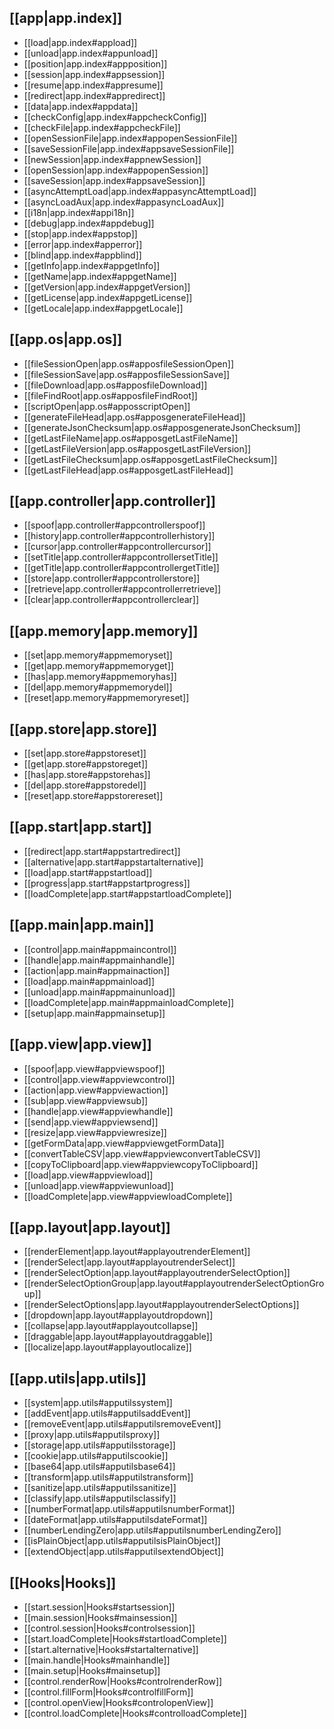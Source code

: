 

## [[app|app.index]]
- [[load|app.index#appload]]
- [[unload|app.index#appunload]]
- [[position|app.index#appposition]]
- [[session|app.index#appsession]]
- [[resume|app.index#appresume]]
- [[redirect|app.index#appredirect]]
- [[data|app.index#appdata]]
- [[checkConfig|app.index#appcheckConfig]]
- [[checkFile|app.index#appcheckFile]]
- [[openSessionFile|app.index#appopenSessionFile]]
- [[saveSessionFile|app.index#appsaveSessionFile]]
- [[newSession|app.index#appnewSession]]
- [[openSession|app.index#appopenSession]]
- [[saveSession|app.index#appsaveSession]]
- [[asyncAttemptLoad|app.index#appasyncAttemptLoad]]
- [[asyncLoadAux|app.index#appasyncLoadAux]]
- [[i18n|app.index#appi18n]]
- [[debug|app.index#appdebug]]
- [[stop|app.index#appstop]]
- [[error|app.index#apperror]]
- [[blind|app.index#appblind]]
- [[getInfo|app.index#appgetInfo]]
- [[getName|app.index#appgetName]]
- [[getVersion|app.index#appgetVersion]]
- [[getLicense|app.index#appgetLicense]]
- [[getLocale|app.index#appgetLocale]]

## [[app.os|app.os]]
- [[fileSessionOpen|app.os#apposfileSessionOpen]]
- [[fileSessionSave|app.os#apposfileSessionSave]]
- [[fileDownload|app.os#apposfileDownload]]
- [[fileFindRoot|app.os#apposfileFindRoot]]
- [[scriptOpen|app.os#apposscriptOpen]]
- [[generateFileHead|app.os#apposgenerateFileHead]]
- [[generateJsonChecksum|app.os#apposgenerateJsonChecksum]]
- [[getLastFileName|app.os#apposgetLastFileName]]
- [[getLastFileVersion|app.os#apposgetLastFileVersion]]
- [[getLastFileChecksum|app.os#apposgetLastFileChecksum]]
- [[getLastFileHead|app.os#apposgetLastFileHead]]

## [[app.controller|app.controller]]
- [[spoof|app.controller#appcontrollerspoof]]
- [[history|app.controller#appcontrollerhistory]]
- [[cursor|app.controller#appcontrollercursor]]
- [[setTitle|app.controller#appcontrollersetTitle]]
- [[getTitle|app.controller#appcontrollergetTitle]]
- [[store|app.controller#appcontrollerstore]]
- [[retrieve|app.controller#appcontrollerretrieve]]
- [[clear|app.controller#appcontrollerclear]]

## [[app.memory|app.memory]]
- [[set|app.memory#appmemoryset]]
- [[get|app.memory#appmemoryget]]
- [[has|app.memory#appmemoryhas]]
- [[del|app.memory#appmemorydel]]
- [[reset|app.memory#appmemoryreset]]

## [[app.store|app.store]]
- [[set|app.store#appstoreset]]
- [[get|app.store#appstoreget]]
- [[has|app.store#appstorehas]]
- [[del|app.store#appstoredel]]
- [[reset|app.store#appstorereset]]

## [[app.start|app.start]]
- [[redirect|app.start#appstartredirect]]
- [[alternative|app.start#appstartalternative]]
- [[load|app.start#appstartload]]
- [[progress|app.start#appstartprogress]]
- [[loadComplete|app.start#appstartloadComplete]]

## [[app.main|app.main]]
- [[control|app.main#appmaincontrol]]
- [[handle|app.main#appmainhandle]]
- [[action|app.main#appmainaction]]
- [[load|app.main#appmainload]]
- [[unload|app.main#appmainunload]]
- [[loadComplete|app.main#appmainloadComplete]]
- [[setup|app.main#appmainsetup]]

## [[app.view|app.view]]
- [[spoof|app.view#appviewspoof]]
- [[control|app.view#appviewcontrol]]
- [[action|app.view#appviewaction]]
- [[sub|app.view#appviewsub]]
- [[handle|app.view#appviewhandle]]
- [[send|app.view#appviewsend]]
- [[resize|app.view#appviewresize]]
- [[getFormData|app.view#appviewgetFormData]]
- [[convertTableCSV|app.view#appviewconvertTableCSV]]
- [[copyToClipboard|app.view#appviewcopyToClipboard]]
- [[load|app.view#appviewload]]
- [[unload|app.view#appviewunload]]
- [[loadComplete|app.view#appviewloadComplete]]

## [[app.layout|app.layout]]
- [[renderElement|app.layout#applayoutrenderElement]]
- [[renderSelect|app.layout#applayoutrenderSelect]]
- [[renderSelectOption|app.layout#applayoutrenderSelectOption]]
- [[renderSelectOptionGroup|app.layout#applayoutrenderSelectOptionGroup]]
- [[renderSelectOptions|app.layout#applayoutrenderSelectOptions]]
- [[dropdown|app.layout#applayoutdropdown]]
- [[collapse|app.layout#applayoutcollapse]]
- [[draggable|app.layout#applayoutdraggable]]
- [[localize|app.layout#applayoutlocalize]]

## [[app.utils|app.utils]]
- [[system|app.utils#apputilssystem]]
- [[addEvent|app.utils#apputilsaddEvent]]
- [[removeEvent|app.utils#apputilsremoveEvent]]
- [[proxy|app.utils#apputilsproxy]]
- [[storage|app.utils#apputilsstorage]]
- [[cookie|app.utils#apputilscookie]]
- [[base64|app.utils#apputilsbase64]]
- [[transform|app.utils#apputilstransform]]
- [[sanitize|app.utils#apputilssanitize]]
- [[classify|app.utils#apputilsclassify]]
- [[numberFormat|app.utils#apputilsnumberFormat]]
- [[dateFormat|app.utils#apputilsdateFormat]]
- [[numberLendingZero|app.utils#apputilsnumberLendingZero]]
- [[isPlainObject|app.utils#apputilsisPlainObject]]
- [[extendObject|app.utils#apputilsextendObject]]

## [[Hooks|Hooks]]
- [[start.session|Hooks#startsession]]
- [[main.session|Hooks#mainsession]]
- [[control.session|Hooks#controlsession]]
- [[start.loadComplete|Hooks#startloadComplete]]
- [[start.alternative|Hooks#startalternative]]
- [[main.handle|Hooks#mainhandle]]
- [[main.setup|Hooks#mainsetup]]
- [[control.renderRow|Hooks#controlrenderRow]]
- [[control.fillForm|Hooks#controlfillForm]]
- [[control.openView|Hooks#controlopenView]]
- [[control.loadComplete|Hooks#controlloadComplete]]
